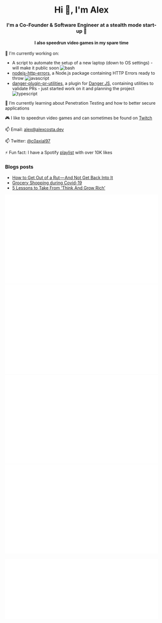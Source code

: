 <h1 align="center">Hi 👋, I'm Alex</h1>
<h3 align="center">I'm a Co-Founder & Software Engineer at a stealth mode start-up 🤫</h3>
<h4 align="center">I also speedrun video games in my spare time</h4>


🔭 I'm currently working on:

- A script to automate the setup of a new laptop (down to OS settings) - will make it public soon ![bash]
- [nodejs-http-errors], a Node.js package containing HTTP Errors ready to throw ![javascript]
- [danger-plugin-pr-utilities], a plugin for [Danger JS], containing utilities to validate PRs - just started work on it and planning the project ![typescript]

🌱 I’m currently learning about Penetration Testing and how to better secure applications

:video_game: I like to speedrun video games and can sometimes be found on [Twitch]

📫 Email: [alex@alexcosta.dev](mailto:alex@alexcosta.dev)

📫 Twitter: [@c0axial97](https://twitter.com/c0axial97)

⚡ Fun fact: I have a Spotify [playlist] with over 10K likes

### Blogs posts

<!-- BLOG-POST-LIST:START -->
- [How to Get Out of a Rut — And Not Get Back Into It](https://alexandrepcosta.medium.com/how-to-get-out-of-a-rut-17b8eb8c8698?source=rss-b58b38f0034d------2)
- [Grocery Shopping during Covid-19](https://alexandrepcosta.medium.com/grocery-shopping-during-covid-19-35f483f94457?source=rss-b58b38f0034d------2)
- [5 Lessons to Take From ‘Think And Grow Rich’](https://medium.com/swlh/5-lessons-to-take-from-think-and-grow-rich-29e59af50d04?source=rss-b58b38f0034d------2)

![](https://raw.githubusercontent.com/alexcosta97/github-stats/master/generated/overview.svg#gh-dark-mode-only)
![](https://raw.githubusercontent.com/alexcosta97/github-stats/master/generated/overview.svg#gh-light-mode-only)
![](https://raw.githubusercontent.com/alexcosta97/github-stats/master/generated/languages.svg#gh-dark-mode-only)
![](https://raw.githubusercontent.com/alexcosta97/github-stats/master/generated/languages.svg#gh-light-mode-only)

<img align="center" src="/github-metrics.svg" alt="Metrics" />


<!-- BLOG-POST-LIST:END -->

[playlist]:https://open.spotify.com/playlist/2ZJK3YXjCfQe77lSs9FwNP?si=d3814795864b4823
[express]:https://github.com/expressjs/express
[nodejs-http-errors]:https://github.com/alexcosta97/nodejs-http-errors
[danger-plugin-pr-utilities]:https://github.com/alexcosta97/danger-plugin-pr-utilities
[Twitch]:https://twitch.tv/c0axial97
[Danger JS]: https://danger.systems/js

<!-- Logos here -->
[bash]:https://img.shields.io/badge/Shell-161b22?style=flat&logo=gnubash&logoColor=4eaa25
[typescript]:https://img.shields.io/badge/TypeScript-161b22?style=flat&logo=typescript&logoColor=3178c6
[javascript]:https://img.shields.io/badge/JavaScript-161b22?style=flat&logo=javascript&logoColor=f1e05a
[react]:https://img.shields.io/badge/React-161b22?style=flat&logo=react
[vue]:https://img.shields.io/badge/Vue-161b22?style=flat&logo=vue.js&logoColor=41b883
[angular]:https://img.shields.io/badge/Angular-161b22?style=flat&logo=angular&logoColor=41b883